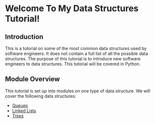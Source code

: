 # Welcome To My Data Structures Tutorial!

## Introduction

This is a tutorial on some of the most common data structures used by software engineers. It does not contain a full list of all the possible data structures. The purpose of this tutorial is to introduce new software engineers to data structures. This tutorial will be covered in Python.

## Module Overview

This tutorial is set up into modules on one type of data structure.
We will cover the following data structures:

- <a href="queue.md">Queues</a>
- <a href="linkedLists.md">Linked Lists</a>
- <a href="trees.md">Trees</a>
